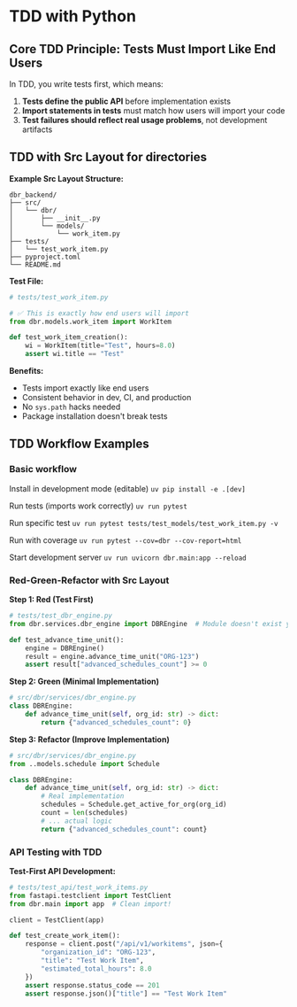 # TDD with Python

## Core TDD Principle: Tests Must Import Like End Users

In TDD, you write tests first, which means:
1. **Tests define the public API** before implementation exists
2. **Import statements in tests** must match how users will import your code
3. **Test failures should reflect real usage problems**, not development artifacts

## TDD with Src Layout for directories

**Example Src Layout Structure:**
```
dbr_backend/
├── src/
│   └── dbr/
│       ├── __init__.py
│       └── models/
│           └── work_item.py
├── tests/
│   └── test_work_item.py
├── pyproject.toml
└── README.md
```

**Test File:**
```python
# tests/test_work_item.py

# ✅ This is exactly how end users will import
from dbr.models.work_item import WorkItem

def test_work_item_creation():
    wi = WorkItem(title="Test", hours=8.0)
    assert wi.title == "Test"
```

**Benefits:**
- Tests import exactly like end users
- Consistent behavior in dev, CI, and production
- No `sys.path` hacks needed
- Package installation doesn't break tests

## TDD Workflow Examples


### Basic workflow

Install in development mode (editable)
`uv pip install -e .[dev]`

Run tests (imports work correctly)
`uv run pytest`

Run specific test
`uv run pytest tests/test_models/test_work_item.py -v`

Run with coverage
`uv run pytest --cov=dbr --cov-report=html`

Start development server
`uv run uvicorn dbr.main:app --reload`


### Red-Green-Refactor with Src Layout

**Step 1: Red (Test First)**
```python
# tests/test_dbr_engine.py
from dbr.services.dbr_engine import DBREngine  # Module doesn't exist yet!

def test_advance_time_unit():
    engine = DBREngine()
    result = engine.advance_time_unit("ORG-123")
    assert result["advanced_schedules_count"] >= 0
```

**Step 2: Green (Minimal Implementation)**
```python
# src/dbr/services/dbr_engine.py
class DBREngine:
    def advance_time_unit(self, org_id: str) -> dict:
        return {"advanced_schedules_count": 0}
```

**Step 3: Refactor (Improve Implementation)**
```python
# src/dbr/services/dbr_engine.py
from ..models.schedule import Schedule

class DBREngine:
    def advance_time_unit(self, org_id: str) -> dict:
        # Real implementation
        schedules = Schedule.get_active_for_org(org_id)
        count = len(schedules)
        # ... actual logic
        return {"advanced_schedules_count": count}
```

### API Testing with TDD

**Test-First API Development:**
```python
# tests/test_api/test_work_items.py
from fastapi.testclient import TestClient
from dbr.main import app  # Clean import!

client = TestClient(app)

def test_create_work_item():
    response = client.post("/api/v1/workitems", json={
        "organization_id": "ORG-123",
        "title": "Test Work Item",
        "estimated_total_hours": 8.0
    })
    assert response.status_code == 201
    assert response.json()["title"] == "Test Work Item"
```
